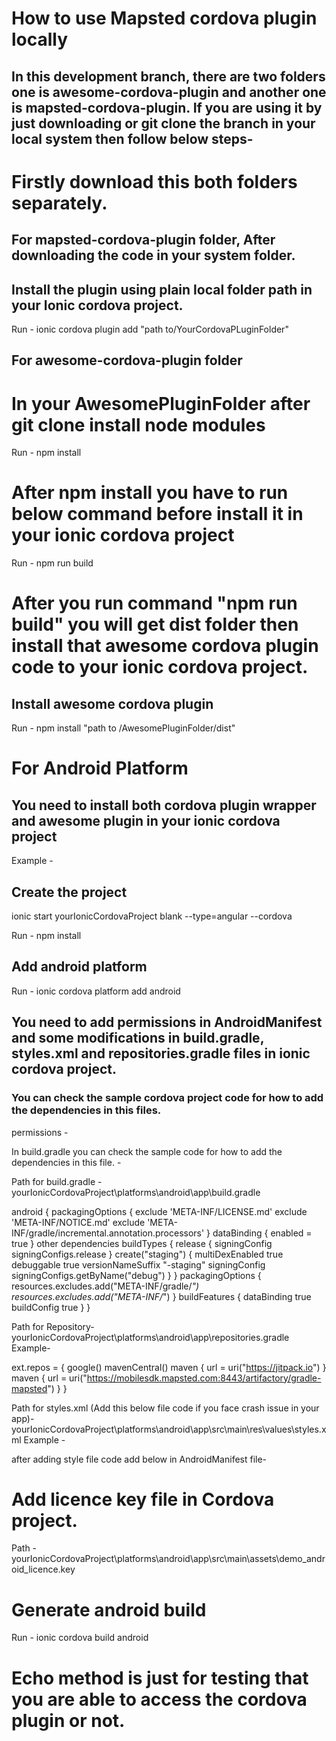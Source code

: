 # How to use Mapsted cordova plugin locally 

## In this development branch, there are two folders one is awesome-cordova-plugin and another one is mapsted-cordova-plugin. If you are using it by just downloading or git clone the branch in your local system then follow below steps-

# Firstly download this both folders separately.

## For mapsted-cordova-plugin folder, After downloading the code in your system folder.

## Install the plugin using plain local folder path in your Ionic cordova project.
Run - ionic cordova plugin add "path to/YourCordovaPLuginFolder"


## For awesome-cordova-plugin folder 

# In your AwesomePluginFolder after git clone install node modules
Run - npm install

# After npm install you have to run below command before install it in your ionic cordova project
Run - npm run build

# After you run command "npm run build" you will get dist folder then install that awesome cordova plugin code to your ionic cordova project. 

## Install awesome cordova plugin
Run - npm install "path to /AwesomePluginFolder/dist"

# For Android Platform

## You need to install both cordova plugin wrapper and awesome plugin in your ionic cordova project 
Example - 
## Create the project
ionic start yourIonicCordovaProject blank --type=angular --cordova

Run - npm install

## Add android platform
Run - ionic cordova platform add android


## You need to add permissions in AndroidManifest and some modifications in build.gradle, styles.xml and repositories.gradle files in ionic cordova project.

### You can check the sample cordova project code for how to add the dependencies in this files.

permissions - 
    <uses-permission android:name="android.permission.INTERNET" />
    <uses-permission android:name="android.permission.ACCESS_COARSE_LOCATION" />
    <uses-permission android:name="android.permission.ACCESS_FINE_LOCATION" />
    

In build.gradle you can check the sample code for how to add the dependencies in this file. -

Path for build.gradle -
yourIonicCordovaProject\platforms\android\app\build.gradle

android {
    <!-- other dependencies -->
    packagingOptions {
      exclude 'META-INF/LICENSE.md'
      exclude 'META-INF/NOTICE.md'
      exclude 'META-INF/gradle/incremental.annotation.processors'
    }
    dataBinding {
      enabled = true
    }
    other dependencies
        buildTypes {
            release {
                signingConfig signingConfigs.release
            }
            create("staging") {
                multiDexEnabled true
                debuggable true
                versionNameSuffix "-staging"
                signingConfig signingConfigs.getByName("debug")
            }
        }
        packagingOptions {
            resources.excludes.add("META-INF/gradle/*")
            resources.excludes.add("META-INF/*")
        }
        buildFeatures {
            dataBinding true
            buildConfig true
        }
}

Path for Repository-
yourIonicCordovaProject\platforms\android\app\repositories.gradle
Example-

ext.repos = {
    google()
    mavenCentral()
    <!-- Add the below lines -->
    maven { url = uri("https://jitpack.io") }
    maven { url = uri("https://mobilesdk.mapsted.com:8443/artifactory/gradle-mapsted") }
}

Path for styles.xml (Add this below file code if you face crash issue in your app)-
yourIonicCordovaProject\platforms\android\app\src\main\res\values\styles.xml
Example -

<style name="AppTheme" parent="Theme.AppCompat.Light.DarkActionBar">
     Customize your theme here 
</style>

after adding style file code add below in AndroidManifest file-

<activity
    android:name="com.mapsted.ui.map.MapstedMapActivity"
    android:theme="@style/AppTheme">
</activity>

# Add licence key file in Cordova project.
Path - 
yourIonicCordovaProject\platforms\android\app\src\main\assets\demo_android_licence.key

# Generate android build
Run - ionic cordova build android

# Echo method is just for testing that you are able to access the cordova plugin or not.

